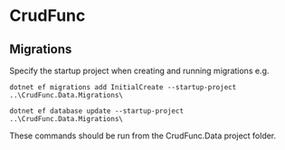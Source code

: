 # CrudFunc


## Migrations

Specify the startup project when creating and running migrations e.g.

`dotnet ef migrations add InitialCreate --startup-project ..\CrudFunc.Data.Migrations\`

`dotnet ef database update --startup-project ..\CrudFunc.Data.Migrations\`

These commands should be run from the CrudFunc.Data project folder.
